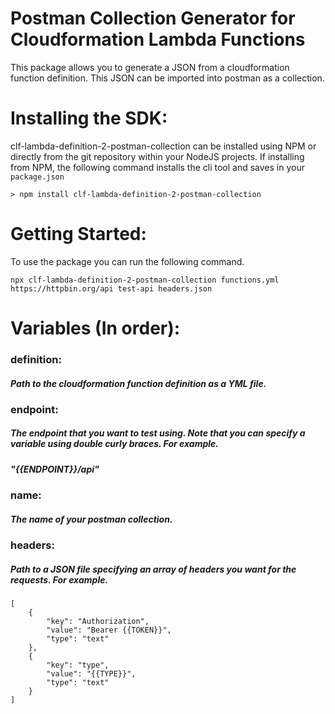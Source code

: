 # Postman Collection Generator for Cloudformation Lambda Functions
This package allows you to generate a JSON from a cloudformation function definition. This JSON can be imported into postman as a collection.

# Installing the SDK:
clf-lambda-definition-2-postman-collection can be installed using NPM or directly from the git repository within your NodeJS projects. If installing from NPM, the following command installs the cli tool and saves in your ```package.json```

```> npm install clf-lambda-definition-2-postman-collection```



# Getting Started:
To use the package you can run the following command.

```
npx clf-lambda-definition-2-postman-collection functions.yml https://httpbin.org/api test-api headers.json
```

# Variables (In order):
### definition:
##### Path to the cloudformation function definition as a YML file.
### endpoint:
#####  The endpoint that you want to test using. Note that you can specify a variable using double curly braces. For example. 
#####  "{{ENDPOINT}}/api"
### name:
#####  The name of your postman collection.
### headers:
#####  Path to a JSON file specifying an array of headers you want for the requests. For example.

```
[
    {
        "key": "Authorization",
        "value": "Bearer {{TOKEN}}",
        "type": "text"
    },
    {
        "key": "type",
        "value": "{{TYPE}}",
        "type": "text"
    }
]
```
